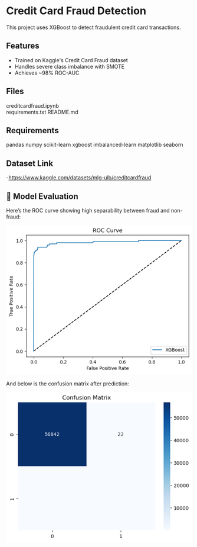 # Credit Card Fraud Detection

This project uses XGBoost to detect fraudulent credit card transactions.

## Features
- Trained on Kaggle's Credit Card Fraud dataset
- Handles severe class imbalance with SMOTE
- Achieves ~98% ROC-AUC

## Files
creditcardfraud.ipynb  
requirements.txt
README.md

## Requirements
pandas
numpy
scikit-learn
xgboost
imbalanced-learn
matplotlib
seaborn
## Dataset Link
-https://www.kaggle.com/datasets/mlg-ulb/creditcardfraud
## 📸 Model Evaluation

Here’s the ROC curve showing high separability between fraud and non-fraud:

![ROC Curve](https://github.com/m-shashank2/CreditCardfraud_detection/raw/main/roccurve.png)

And below is the confusion matrix after prediction:

![Confusion Matrix](https://github.com/m-shashank2/CreditCardfraud_detection/blob/main/confusionmatrix.png)


